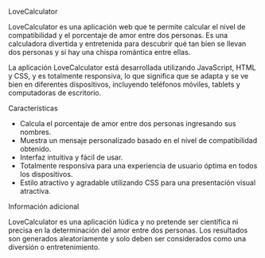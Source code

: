 LoveCalculator

LoveCalculator es una aplicación web que te permite calcular el nivel de compatibilidad y el porcentaje de amor entre dos personas. Es una calculadora divertida y entretenida para descubrir qué tan bien se llevan dos personas y si hay una chispa romántica entre ellas.

La aplicación LoveCalculator está desarrollada utilizando JavaScript, HTML y CSS, y es totalmente responsiva, lo que significa que se adapta y se ve bien en diferentes dispositivos, incluyendo teléfonos móviles, tablets y computadoras de escritorio.

Características
- Calcula el porcentaje de amor entre dos personas ingresando sus nombres.
- Muestra un mensaje personalizado basado en el nivel de compatibilidad obtenido.
- Interfaz intuitiva y fácil de usar.
- Totalmente responsiva para una experiencia de usuario óptima en todos los dispositivos.
- Estilo atractivo y agradable utilizando CSS para una presentación visual atractiva.

Información adicional

LoveCalculator es una aplicación lúdica y no pretende ser científica ni precisa en la determinación del amor entre dos personas. Los resultados son generados aleatoriamente y solo deben ser considerados como una diversión o entretenimiento.

